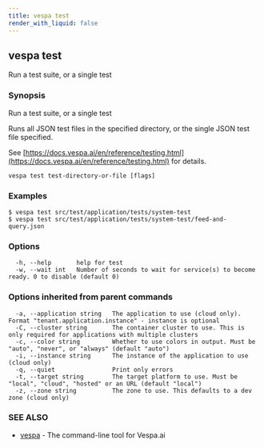 ```yaml
---
title: vespa test
render_with_liquid: false
---
```


## vespa test

Run a test suite, or a single test

### Synopsis

Run a test suite, or a single test

Runs all JSON test files in the specified directory, or the single JSON test file specified.

See [https://docs.vespa.ai/en/reference/testing.html](https://docs.vespa.ai/en/reference/testing.html) for details.

```
vespa test test-directory-or-file [flags]
```

### Examples

```
$ vespa test src/test/application/tests/system-test
$ vespa test src/test/application/tests/system-test/feed-and-query.json
```

### Options

```
  -h, --help       help for test
  -w, --wait int   Number of seconds to wait for service(s) to become ready. 0 to disable (default 0)
```

### Options inherited from parent commands

```
  -a, --application string   The application to use (cloud only). Format "tenant.application.instance" - instance is optional
  -C, --cluster string       The container cluster to use. This is only required for applications with multiple clusters
  -c, --color string         Whether to use colors in output. Must be "auto", "never", or "always" (default "auto")
  -i, --instance string      The instance of the application to use (cloud only)
  -q, --quiet                Print only errors
  -t, --target string        The target platform to use. Must be "local", "cloud", "hosted" or an URL (default "local")
  -z, --zone string          The zone to use. This defaults to a dev zone (cloud only)
```

### SEE ALSO

* [vespa](vespa.html)	 - The command-line tool for Vespa.ai

